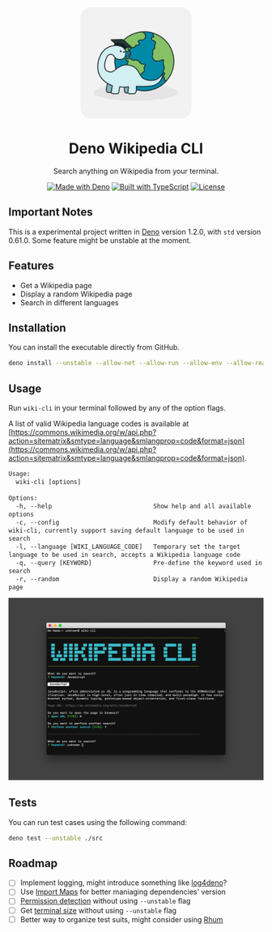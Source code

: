 <p align="center">
    <img alt="Deno Wikipedia CLI" src="./docs/logo.svg" width="220" />
</p>
<h1 align="center">Deno Wikipedia CLI</h1>
<p align="center">
    Search anything on Wikipedia from your terminal.
</p>
<p align="center">
    <a href="https://deno.land/"><img height="20" src="https://img.shields.io/badge/made_with-Deno-000000.svg?logo=deno" alt="Made with Deno"></a>
    <a href="https://www.typescriptlang.org/"><img height="20" src="https://img.shields.io/badge/built_with-TypeScript-007acc.svg?logo=typescript" alt="Built with TypeScript"></a>
    <a href="./LICENSE"><img height="20" src="https://img.shields.io/github/license/icelam/deno-wikipedia-cli" alt="License"></a>
</p>

## Important Notes
This is a experimental project written in [Deno](https://github.com/denoland/deno) version 1.2.0, with `std` version 0.61.0. Some feature might be unstable at the moment.

## Features
* Get a Wikipedia page
* Display a random Wikipedia page
* Search in different languages

## Installation
You can install the executable directly from GitHub.
```bash
deno install --unstable --allow-net --allow-run --allow-env --allow-read --allow-write -n wiki-cli https://raw.githubusercontent.com/icelam/deno-wikipedia-cli/master/src/mod.ts
```

## Usage
Run `wiki-cli` in your terminal followed by any of the option flags.

A list of valid Wikipedia language codes is available at [https://commons.wikimedia.org/w/api.php?action=sitematrix&smtype=language&smlangprop=code&format=json](https://commons.wikimedia.org/w/api.php?action=sitematrix&smtype=language&smlangprop=code&format=json).

```
Usage: 
  wiki-cli [options]

Options: 
  -h, --help                            Show help and all available options
  -c, --config                          Modify default behavior of wiki-cli, currently support saving default language to be used in search
  -l, --language [WIKI_LANGUAGE_CODE]   Temporary set the target language to be used in search, accepts a Wikipedia language code
  -q, --query [KEYWORD]                 Pre-define the keyword used in search
  -r, --random                          Display a random Wikipedia page
```

![Preview](./docs/preview.png)

## Tests
You can run test cases using the following command:
```bash
deno test --unstable ./src
```

## Roadmap
* [ ] Implement logging, might introduce something like [log4deno](https://deno.land/x/log4deno)?
* [ ] Use [Import Maps](https://deno.land/manual/linking_to_external_code/import_maps) for better maniaging dependencies' version
* [ ] [Permission detection](https://deno.land/typedoc/classes/deno.permissions.html) without using `--unstable` flag
* [ ] Get [terminal size](https://github.com/denoland/deno/pull/6520) without using `--unstable` flag
* [ ] Better way to organize test suits, might consider using [Rhum](https://deno.land/x/rhum)
